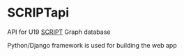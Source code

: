 # SCRIPTapi
API for U19 [SCRIPT](https://script.northwestern.edu/) Graph database 

Python/Django framework is used for building the web app
